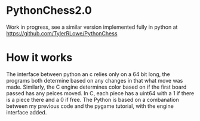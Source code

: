 # PythonChess2.0
Work in progress, see a similar version implemented fully in python at https://github.com/TylerRLowe/PythonChess
# How it works
The interface between python an c relies only on a 64 bit long, the programs both determine based on any changes in that what move was made.
Similarly, the C engine determines color based on if the first board passed has any peices moved.
In C, each piece has a uint64 with a 1 if there is a piece there and a 0 if free. The Python is based on a combanation between my previous code and the pygame tutorial, with the engine interface added.
